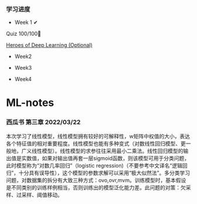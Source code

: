 ### 学习进度
- Week 1 ✔

Quiz 100/100💪

[Heroes of Deep Learning (Optional)](https://www.coursera.org/learn/neural-networks-deep-learning/lecture/dcm5r/geoffrey-hinton-interview)

- Week2

- Week3
- Week4
# ML-notes

### 西瓜书 第三章 2022/03/22
本次学习了线性模型，线性模型拥有较好的可解释性，w矩阵中权值的大小，表达各个特征值的相对重要程度。线性模型也能有多种变式（对数线性回归模型、更一般地，广义线性模型）。线性模型的求参往往采用最小二乘法。线性回归模型的输出值是实数值，如果对输出值再套一层sigmoid函数，则该模型可用于分类问题，此时模型称为“对数几率回归”（logistic regression)（不要参考中文译名“逻辑回归”，十分具有误导性），这个模型的参数求解可以采用“极大似然法”。多分类学习问题，对数据集的拆分有大致三种方式：ovo,ovr,mvm。训练模型时，基本假设是不同类别的训练样例相当，否则训练出的模型泛化能力差。此问题的对策：欠采样、过采样、阈值移动。
